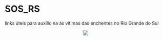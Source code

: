 # SOS_RS
links úteis para auxílio na às vitimas das enchentes no Rio Grande do Sul

<p align="center">
  <img src=https://github.com/heltonx/SOS_RS/assets/52825808/0bf8b97b-04e3-434b-9a91-c3f1218aa391 />
</p>

